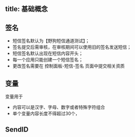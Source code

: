 title: 基础概念
---

## 签名

- 短信签名默认为【野狗短信通道测试】；
- 签名提交后需审核，在审核期间可以使用旧的签名发送短信；
- 短信签名默认出现在短信内容开头；
- 每一个应用只能创建一个短信签名；
- 更改签名需要在 控制面板-短信-签名 页面中提交相关资质



## 变量

变量用于

- 内容可以是汉字、字母、数字或者特殊字符组合
- 单个变量内容长度不得超过30个，
 
 
## SendID